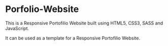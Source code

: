 # Porfolio-Website

This is a Responsive Portofilio Website built using HTML5, CSS3, SASS and JavaScript.

It can be used as a template for a Responsive Portofilio Website.
